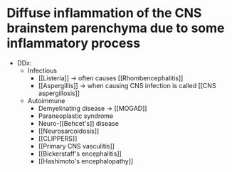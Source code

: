 # Diffuse inflammation of the CNS brainstem parenchyma due to some inflammatory process 
- DDx:
	- Infectious
		- [[Listeria]] -> often causes [[Rhombencephalitis]]
		- [[Aspergillis]] -> when causing CNS infection is called [[CNS aspergillosis]]
	- Autoimmune
		- Demyelinating disease -> [[MOGAD]]
		- Paraneoplastic syndrome
		- Neuro-[[Behcet's]] disease
		- [[Neurosarcoidosis]]
		- [[CLIPPERS]]
		- [[Primary CNS vasculitis]]
		- [[Bickerstaff's encephalitis]]
		- [[Hashimoto's encephalopathy]]